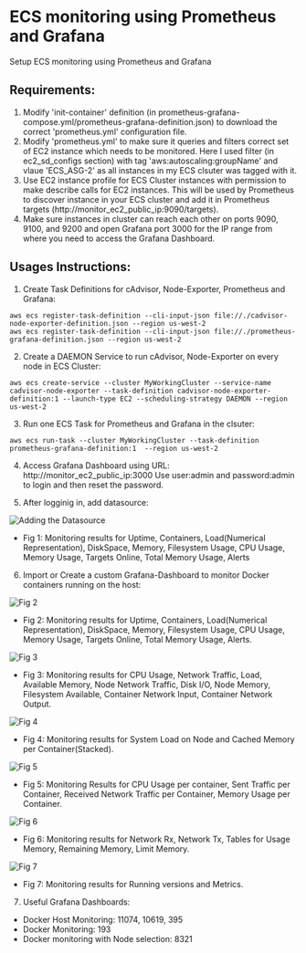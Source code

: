 # ECS monitoring using Prometheus and Grafana
Setup ECS monitoring using Prometheus and Grafana

## Requirements:

1. Modify 'init-container' definition (in prometheus-grafana-compose.yml/prometheus-grafana-definition.json) to download the correct 'prometheus.yml' configuration file.
2. Modify 'prometheus.yml' to make sure it queries and filters correct set of EC2 instance which needs to be monitored.
   Here I used filter (in ec2_sd_configs section) with tag 'aws:autoscaling:groupName' and vlaue 'ECS_ASG-2' as all instances in my ECS clsuter was tagged with it.
3. Use EC2 instance profile for ECS Cluster instances with permission to make describe calls for EC2 instances. This will be used by Prometheus to discover instance in your ECS cluster and add it in Prometheus targets  (http://monitor_ec2_public_ip:9090/targets).
4. Make sure instances in cluster can reach each other on ports 9090, 9100, and 9200 and open Grafana port 3000 for the IP range from where you need to access the Grafana Dashboard.

## Usages Instructions:

1. Create Task Definitions for cAdvisor, Node-Exporter, Prometheus and Grafana:

```
aws ecs register-task-definition --cli-input-json file://./cadvisor-node-exporter-definition.json --region us-west-2
aws ecs register-task-definition --cli-input-json file://./prometheus-grafana-definition.json --region us-west-2
```
  
2. Create a DAEMON Service to run cAdvisor, Node-Exporter on every node in ECS Cluster:

```
aws ecs create-service --cluster MyWorkingCluster --service-name cadvisor-node-exporter --task-definition cadvisor-node-exporter-definition:1 --launch-type EC2 --scheduling-strategy DAEMON --region us-west-2
```

3. Run one ECS Task for Prometheus and Grafana in the clsuter:

```
aws ecs run-task --cluster MyWorkingCluster --task-definition prometheus-grafana-definition:1  --region us-west-2
```

4. Access Grafana Dashboard using URL: http://monitor_ec2_public_ip:3000
   Use user:admin and password:admin to login and then reset the password.

5. After logginig in, add datasource:

<img src="https://miro.medium.com/max/2732/0*I8R5h2bM0DpgaoVs" title="Adding the Datasource" alt="Adding the Datasource" />

* Fig 1: Monitoring results for Uptime, Containers, Load(Numerical Representation), DiskSpace, Memory, Filesystem Usage, CPU Usage, Memory Usage, Targets Online, Total Memory Usage, Alerts


6. Import or Create a custom Grafana-Dashboard to monitor Docker containers running on the host:

![Fig 2](https://miro.medium.com/max/2732/0*W0yXIT_P-1Gc_sY4)

* Fig 2: Monitoring results for Uptime, Containers, Load(Numerical Representation), DiskSpace, Memory, Filesystem Usage, CPU Usage, Memory Usage, Targets Online, Total Memory Usage, Alerts.

![Fig 3](https://miro.medium.com/max/2732/0*EO1JyVMHPkbFEYdk)

* Fig 3: Monitoring results for CPU Usage, Network Traffic, Load, Available Memory, Node Network Traffic, Disk I/O, Node Memory, Filesystem Available, Container Network Input, Container Network Output.

![Fig 4](https://miro.medium.com/max/2732/0*HeRmOCOHeHeJkkBB)

* Fig 4: Monitoring results for System Load on Node and Cached Memory per Container(Stacked).

![Fig 5](https://miro.medium.com/max/2732/0*Gmqz4PFyP5LjfRNn)

* Fig 5: Monitoring Results for CPU Usage per container, Sent Traffic per Container, Received Network Traffic per Container, Memory Usage per Container.

![Fig 6](https://miro.medium.com/max/2724/0*WjYd0f9n53689GUl)

* Fig 6: Monitoring results for Network Rx, Network Tx, Tables for Usage Memory, Remaining Memory, Limit Memory.

![Fig 7](https://miro.medium.com/max/2728/0*3jj0V42Ph67rZwFN)

* Fig 7: Monitoring results for Running versions and Metrics.


7. Useful Grafana Dashboards:
- Docker Host Monitoring: 11074, 10619, 395
- Docker Monitoring: 193
- Docker monitoring with Node selection: 8321

